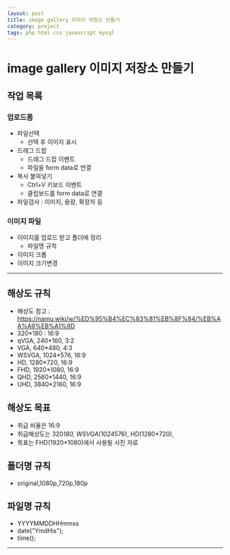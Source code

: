 ```yaml
---
layout: post
title: image gallery 이미지 저장소 만들기
category: project
tags: php html css javascript mysql
---
```


# image gallery 이미지 저장소 만들기

## 작업 목록
### 업로드폼
* 파일선택
  * 선택 후 이미지 표시
* 드래그 드랍
  * 드래그 드랍 이벤트
  * 파일을 form data로 연결
* 복사 붙여넣기
  * Ctrl+V 키보드 이벤트
  * 클립보드를 form data로 연결
* 파일검사 : 이미지, 용량, 확장자 등
### 이미지 파일
* 이미지를 업로드 받고 폴더에 정리
  * 파일명 규칙
* 이미지 크롭
* 이미지 크기변경

---

## 해상도 규칙
* 해상도 참고 : https://namu.wiki/w/%ED%95%B4%EC%83%81%EB%8F%84/%EB%AA%A9%EB%A1%9D
* 320*180 : 16:9
* qVGA, 240*160, 3:2
* VGA, 640*480, 4:3
* WSVGA, 1024*576, 16:9
* HD, 1280*720, 16:9
* FHD, 1920*1080, 16:9
* QHD, 2560*1440, 16:9
* UHD, 3840*2160, 16:9

## 해상도 목표
* 취급 비율은 16:9
* 취급해상도는 320*180, WSVGA(1024*576), HD(1280*720),
* 목표는 FHD(1920*1080)에서 사용될 사진 자료 

## 폴더명 규칙
* original,1080p,720p,180p

## 파일명 규칙
* YYYYMMDDHHmmss
* date("YmdHis");
* time();

---